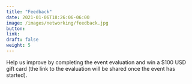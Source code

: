 ```yaml
---
title: "Feedback"
date: 2021-01-06T18:26:06-06:00
image: /images/networking/feedback.jpg
button: 
link: 
draft: false
weight: 5
---
```


Help us improve by completing the event evaluation and win a $100 USD gift card (the link to the evaluation will be shared once the event has started).
